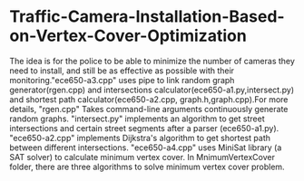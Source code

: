 # Traffic-Camera-Installation-Based-on-Vertex-Cover-Optimization
The idea is for the police to be able to minimize the number of cameras they need to install, and still be as effective as possible with their monitoring."ece650-a3.cpp" uses pipe to link random graph generator(rgen.cpp) and intersections calculator(ece650-a1.py,intersect.py) and shortest path calculator(ece650-a2.cpp, graph.h,graph.cpp).For more details, "rgen.cpp" Takes command-line arguments continuously generate random graphs. "intersect.py" implements an algorithm to get street intersections and certain street segments after a parser (ece650-a1.py). "ece650-a2.cpp" implements Dijkstra's algorithm to get shortest path between different intersections. "ece650-a4.cpp" uses MiniSat library (a SAT solver) to calculate minimum vertex cover. 
In MnimumVertexCover folder, there are three algorithms to solve minimum vertex cover problem. 
